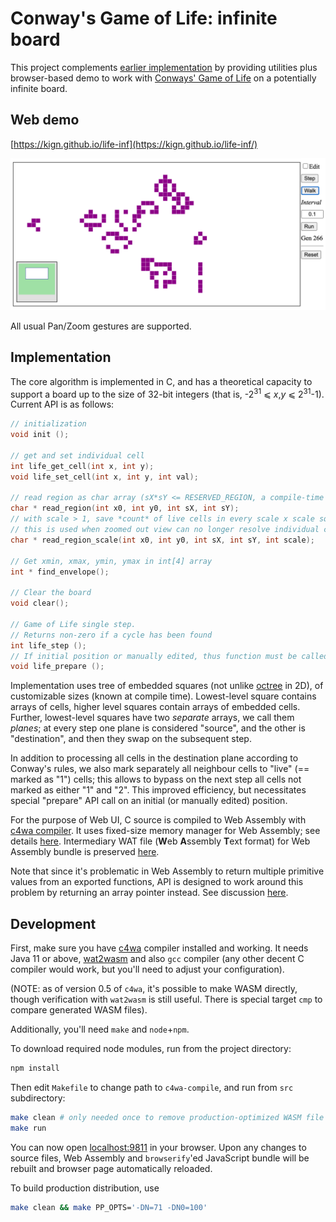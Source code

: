 # Conway's Game of Life: infinite board

This project complements [earlier implementation](https://github.com/kign/life) 
by providing utilities plus browser-based demo to work with 
[Conways' Game of Life](https://en.wikipedia.org/wiki/Conway%27s_Game_of_Life) 
on a potentially infinite board.

## Web demo

[https://kign.github.io/life-inf](https://kign.github.io/life-inf/)

![Web UI Screenshot](https://github.com/kign/life-inf/blob/master/etc/life_inf_web_ui.png?raw=true "Web UI Screenshot" )

All usual Pan/Zoom gestures are supported.

## Implementation

The core algorithm is implemented in C, and has a theoretical capacity to support a board up to 
the size of 32-bit integers (that is, -2<sup>31</sup> ⩽ _x_,_y_ ⩽ 2<sup>31</sup>-1).
Current API is as follows:

```c
// initialization
void init ();

// get and set individual cell 
int life_get_cell(int x, int y);
void life_set_cell(int x, int y, int val);

// read region as char array (sX*sY <= RESERVED_REGION, a compile-time constant).
char * read_region(int x0, int y0, int sX, int sY);
// with scale > 1, save *count* of live cells in every scale x scale square in every output byte
// this is used when zoomed out view can no longer resolve individual cells
char * read_region_scale(int x0, int y0, int sX, int sY, int scale);

// Get xmin, xmax, ymin, ymax in int[4] array
int * find_envelope();

// Clear the board
void clear();

// Game of Life single step. 
// Returns non-zero if a cycle has been found
int life_step ();
// If initial position or manually edited, thus function must be called first
void life_prepare ();
```

Implementation uses tree of embedded squares (not unlike [octree](https://en.wikipedia.org/wiki/Octree) in 2D),
of customizable sizes (known at compile time). Lowest-level square contains arrays of cells, higher level squares
contain arrays of embedded cells. Further, lowest-level squares have two _separate_ arrays, we call them _planes_; 
at every step one plane is considered "source", and the other is "destination", 
and then they swap on the subsequent step.

In addition to processing all cells in the destination plane according to Conway's rules, we also mark separately 
all neighbour cells to "live" (== marked as "1") cells; this allows to bypass on the next step all cells not marked
as either "1" and "2". This improved efficiency, 
but necessitates special "prepare" API call on an initial (or manually edited) position.

For the purpose of Web UI, C source is compiled to Web Assembly with [c4wa compiler](https://github.com/kign/c4wa).
It uses fixed-size memory manager for Web Assembly; see details 
[here](https://github.com/kign/c4wa/blob/master/etc/doc/language.md#memory-managers). Intermediary WAT file
(**W**eb **A**ssembly **T**ext format) for Web Assembly bundle is preserved 
[here](https://github.com/kign/life-inf/blob/master/etc/bundle.wat).

Note that since it's problematic in Web Assembly to return multiple primitive values from an exported
functions, API is designed to work around this problem by returning an array pointer instead. See discussion 
[here](https://github.com/kign/c4wa/blob/master/etc/doc/language.md#use-case-returning-complex-data-types-from-exported-functions). 

## Development

First, make sure you have [c4wa](https://github.com/kign/c4wa#installation) compiler installed and working. 
It needs Java 11 or above, [wat2wasm](https://github.com/WebAssembly/wabt) 
and also `gcc` compiler (any other decent C compiler would work, but you'll need to
adjust your configuration).

(NOTE: as of version 0.5 of `c4wa`, it's possible to make WASM directly, though verification 
with `wat2wasm` is still useful. There is special target `cmp` to compare generated WASM files).

Additionally, you'll need `make` and `node`+`npm`.

To download required node modules, run from the project directory:

```bash
npm install
```

Then edit `Makefile` to change path to `c4wa-compile`, and run from `src` subdirectory:

```bash
make clean # only needed once to remove production-optimized WASM file
make run
```

You can now open [localhost:9811](http://localhost:9811/) in your browser. 
Upon any changes to source files, 
Web Assembly and `browserify`'ed JavaScript bundle will be rebuilt and browser page automatically
reloaded.

To build production distribution, use 

```bash
make clean && make PP_OPTS='-DN=71 -DN0=100'
```
